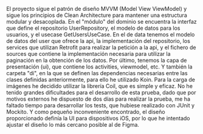 El proyecto sigue el patrón de diseño MVVM (Model View ViewModel) y sigue los principios de Clean Architecture para mantener una estructura modular y desacoplada.
En el "módulo" del dominio se encuentra la interfaz que define el repositorio UserRepository, el modelo de datos para los usuarios, y el usecase GetUsersUseCase.
En el de data tenemos el modelo de datos del user que ofrece la api, la implementación del repositorio, los services que utilizan Retrofit para realizar la petición a la api, y el fichero de sources que contiene la implementación necesaria para utilizar la paginación en la obtención de los datos.
Por último, tenemos la capa de presentación (ui), que contiene los activities, viewmodel, etc. Y también la carpeta "di", en la que se definen las dependencias necesarias entre las clases definidas anteriormente, para ello he utilizado Koin.
Para la carga de imágenes he decidido utilizar la librería Coil, que es simple y eficaz.
No he tenido grandes dificultades para el desarrollo de esta prueba, dado que por motivos externos he dispuesto de dos días para realizar la prueba, me ha faltado tiempo para desarrollar los tests, que hubiese realizado con JUnit y Mockito. Y como pequeño inconveniente encontrado, el diseño proporcionado definía la UI para dispositivos iOS, por lo que he intentado ajustar el diseño lo más cercano posible al de Figma.
